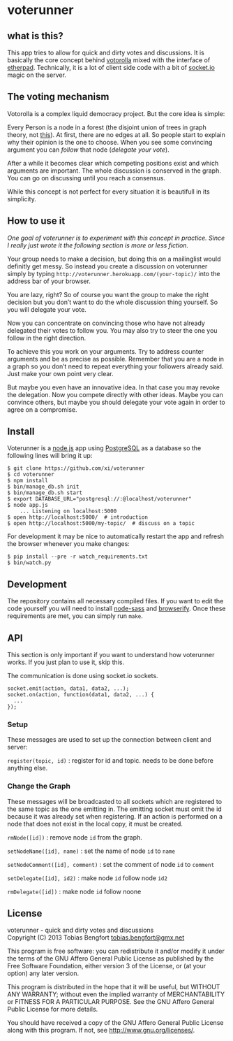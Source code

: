 voterunner
==========

what is this?
-------------

This app tries to allow for quick and dirty votes and discussions. It is
basically the core concept behind
[votorolla](http://zelea.com/project/votorola/home.xht) mixed with the
interface of [etherpad](http://etherpad.org/). Technically, it is a lot
of client side code with a bit of [socket.io](http://socket.io) magic on
the server.

The voting mechanism
--------------------

Votorolla is a complex liquid democracy project. But the core idea is
simple:

Every Person is a node in a forest (the disjoint union of trees in graph
theory, not
[this](http://miriadna.com/desctopwalls/images/max/Fairy-forest.jpg)).
At first, there are no edges at all. So people start to explain why
their opinion is the one to choose. When you see some convincing
argument you can *follow* that node (*delegate your vote*).

After a while it becomes clear which competing positions exist and which
arguments are important. The whole discussion is conserved in the graph.
You can go on discussing until you reach a consensus.

While this concept is not perfect for every situation it is beautifull
in its simplicity.

How to use it
-------------

*One goal of voterunner is to experiment with this concept in practice.
Since I really just wrote it the following section is more or less
fiction.*

Your group needs to make a decision, but doing this on a mailinglist
would definitly get messy. So instead you create a discussion on
voterunner simply by typing
`http://voterunner.herokuapp.com/(your-topic)/` into the address bar of
your browser.

You are lazy, right? So of course you want the group to make the right
decision but you don’t want to do the whole discussion thing yourself.
So you will delegate your vote.

Now you can concentrate on convincing those who have not already
delegated their votes to follow you. You may also try to steer the one
you follow in the right direction.

To achieve this you work on your arguments. Try to address counter
arguments and be as precise as possible. Remember that you are a node in
a graph so you don’t need to repeat everything your followers already
said. Just make your own point very clear.

But maybe you even have an innovative idea. In that case you may revoke
the delegation. Now you compete directly with other ideas. Maybe you can
convince others, but maybe you should delegate your vote again in order
to agree on a compromise.

Install
-------

Voterunner is a [node.js](http://nodejs.org/) app using
[PostgreSQL](http://www.postgresql.org/) as a database so the following
lines will bring it up:

    $ git clone https://github.com/xi/voterunner
    $ cd voterunner
    $ npm install
    $ bin/manage_db.sh init
    $ bin/manage_db.sh start
    $ export DATABASE_URL="postgresql://:@localhost/voterunner"
    $ node app.js
        ... Listening on localhost:5000
    $ open http://localhost:5000/  # introduction
    $ open http://localhost:5000/my-topic/  # discuss on a topic

For development it may be nice to automatically restart the app and refresh the
browser whenever you make changes:

    $ pip install --pre -r watch_requirements.txt
    $ bin/watch.py


Development
-----------

The repository contains all necessary compiled files. If you want to edit the
code yourself you will need to install
[node-sass](https://www.npmjs.com/package/node-sass) and
[browserify](https://www.npmjs.com/package/browserify). Once these requirements
are met, you can simply run `make`.


API
---

This section is only important if you want to understand how voterunner
works. If you just plan to use it, skip this.

The communication is done using socket.io sockets.

    socket.emit(action, data1, data2, ...);
    socket.on(action, function(data1, data2, ...) {
      ...
    });

### Setup

These messages are used to set up the connection between client and
server:

`register(topic, id)`
:   register for id and topic. needs to be done before anything else.

### Change the Graph

These messages will be broadcasted to all sockets which are registered
to the same topic as the one emitting in. The emitting socket must omit
the id because it was already set when registering. If an action is performed
on a node that does not exist in the local copy, it must be created.

`rmNode([id])`
:   remove node `id` from the graph.

`setNodeName([id], name)`
:   set the name of node `id` to `name`

`setNodeComment([id], comment)`
:   set the comment of node `id` to `comment`

`setDelegate([id], id2)`
:   make node `id` follow node `id2`

`rmDelegate([id])`
:   make node `id` follow noone

License
-------

voterunner - quick and dirty votes and discussions \
Copyright (C) 2013 Tobias Bengfort <tobias.bengfort@gmx.net>

This program is free software: you can redistribute it and/or modify it
under the terms of the GNU Affero General Public License as published by
the Free Software Foundation, either version 3 of the License, or (at
your option) any later version.

This program is distributed in the hope that it will be useful, but
WITHOUT ANY WARRANTY; without even the implied warranty of
MERCHANTABILITY or FITNESS FOR A PARTICULAR PURPOSE. See the GNU Affero
General Public License for more details.

You should have received a copy of the GNU Affero General Public License
along with this program. If not, see <http://www.gnu.org/licenses/>.
